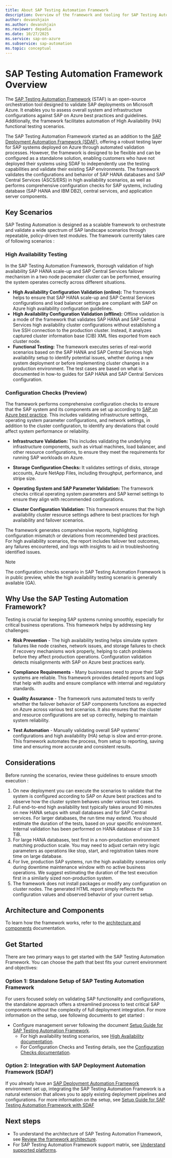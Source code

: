 ```yaml
---
title: About SAP Testing Automation Framework
description: Overview of the framework and tooling for SAP Testing Automation Framework.
author: devanshjain
ms.author: devanshjain
ms.reviewer: depadia
ms.date: 10/27/2025
ms.service: sap-on-azure
ms.subservice: sap-automation
ms.topic: conceptual
---
```


# SAP Testing Automation Framework Overview

The [SAP Testing Automation Framework](https://github.com/Azure/sap-automation-qa) (STAF) is an open-source orchestration tool designed to validate SAP deployments on Microsoft Azure. It enables you to assess overall system and infrastructure configurations against SAP on Azure best practices and guidelines. Additionally, the framework facilitates automation of High Availability (HA) functional testing scenarios.

The SAP Testing Automation Framework started as an addition to the [SAP Deployment Automation Framework (SDAF)](./deployment-framework.md), offering a robust testing layer for SAP systems deployed on Azure through automated validation processes. However, the framework is designed to be flexible and can be configured as a standalone solution, enabling customers who have not deployed their systems using SDAF to independently use the testing capabilities and validate their existing SAP environments. The framework validates the configurations and behavior of SAP HANA databases and SAP Central Services (ASCS/ERS) in high availability scenarios, as well as performs comprehensive configuration checks for SAP systems, including database (SAP HANA and IBM DB2), central services, and application server components.

## Key Scenarios

SAP Testing Automation is designed as a scalable framework to orchestrate and validate a wide spectrum of SAP landscape scenarios through repeatable, policy-driven test modules. The framework currently takes care of following scenarios :

### High Availability Testing

In the SAP Testing Automation Framework, thorough validation of high availability SAP HANA scale-up and SAP Central Services failover mechanism in a two node pacemaker cluster can be performed, ensuring the system operates correctly across different situations.

- **High Availability Configuration Validation (online):** The framework helps to ensure that SAP HANA scale-up and SAP Central Services configurations and load balancer settings are compliant with SAP on Azure high availability configuration guidelines.
- **High Availability Configuration Validation (offline):** Offline validation is a mode of the framework that validates SAP HANA and SAP Central Services high availability cluster configurations without establishing a live SSH connection to the production cluster. Instead, it analyzes captured cluster information base (CIB) XML files exported from each cluster node.
- **Functional Testing:** The framework executes series of real-world scenarios based on the SAP HANA and SAP Central Services high availability setup to identify potential issues, whether during a new system deployment or before implementing cluster changes in a production environment. The test cases are based on what is documented in how-to guides for SAP HANA and SAP Central Services configuration.

### Configuration Checks (Preview)

The framework performs comprehensive configuration checks to ensure that the SAP system and its components are set up according to [SAP on Azure best practice](../../sap/index.yml). This includes validating infrastructure settings, operating system parameter configurations, and network settings, in addition to the cluster configuration, to identify any deviations that could affect system performance or reliability.

- **Infrastructure Validation:** This includes validating the underlying infrastructure components, such as virtual machines, load balancer, and other resource configurations, to ensure they meet the requirements for running SAP workloads on Azure.

- **Storage Configuration Checks:** It validates settings of disks, storage accounts, Azure NetApp Files, including throughput, performance, and stripe size.

- **Operating System and SAP Parameter Validation:** The framework checks critical operating system parameters and SAP kernel settings to ensure they align with recommended configurations.

- **Cluster Configuration Validation:** This framework ensures that the high availability cluster resource settings adhere to best practices for high availability and failover scenarios.

The framework generates comprehensive reports, highlighting configuration mismatch or deviations from recommended best practices. For high availability scenarios, the report includes failover test outcomes, any failures encountered, and logs with insights to aid in troubleshooting identified issues.

> [!NOTE]
>
> The configuration checks scenario in SAP Testing Automation Framework is in public preview, while the high availability testing scenario is generally available (GA).

## Why Use the SAP Testing Automation Framework?

Testing is crucial for keeping SAP systems running smoothly, especially for critical business operations. This framework helps by addressing key challenges:

- **Risk Prevention** - The high availability testing helps simulate system failures like node crashes, network issues, and storage failures to check if recovery mechanisms work properly, helping to catch problems before they affect production operations. Configuration validation detects misalignments with SAP on Azure best practices early.

- **Compliance Requirements** - Many businesses need to prove their SAP systems are reliable. This framework provides detailed reports and logs that help with audits and ensure compliance with internal and regulatory standards.

- **Quality Assurance** - The framework runs automated tests to verify whether the failover behavior of SAP components functions as expected on Azure across various test scenarios. It also ensures that the cluster and resource configurations are set up correctly, helping to maintain system reliability.

- **Test Automation** - Manually validating overall SAP systems' configurations and high availability (HA) setup is slow and error-prone. This framework automates the process, from setup to reporting, saving time and ensuring more accurate and consistent results.

## Considerations

Before running the scenarios, review these guidelines to ensure smooth execution :

1. On new deployment you can execute the scenarios to validate that the system is configured according to SAP on Azure best practices and to observe how the cluster system behaves under various test cases. 
2. Full end-to-end high availability test typically takes around 90 minutes on new HANA setups with small databases and for SAP Central services. For larger databases, the run time may extend. You should estimate the duration of the tests, based on your specific environment. Internal validation has been performed on HANA database of size 3.5 TiB.
3. For large HANA databases, test first in a non-production environment matching production scale. You may need to adjust certain retry logic parameters as operations like stop, start, and registration takes more time on large database.
4. For live, production SAP systems, run the high availability scenarios only during downtime maintenance window with no active business operations. We suggest estimating the duration of the test execution first in a similarly sized non-production system.
5. The framework does not install packages or modify any configuration on cluster nodes. The generated HTML report simply reflects the configuration values and observed behavior of your current setup.

## Architecture and Components

To learn how the framework works, refer to the [architecture and components](./testing-framework-architecture.md) documentation.

## Get Started

There are two primary ways to get started with the SAP Testing Automation Framework. You can choose the path that best fits your current environment and objectives:

### Option 1: Standalone Setup of SAP Testing Automation Framework

For users focused solely on validating SAP functionality and configurations, the standalone approach offers a streamlined process to test critical SAP components without the complexity of full deployment integration. For more information on the setup, see following documents to get started :

- Configure management server following the document [Setup Guide for SAP Testing Automation Framework](https://github.com/Azure/sap-automation-qa/blob/main/docs/SETUP.MD).
  - For high availability testing scenarios, see [High Availability documentation](https://github.com/Azure/sap-automation-qa/blob/main/docs/HIGH_AVAILABILITY.md).
  - For Configuration Checks and Testing details, see the [Configuration Checks documentation](https://github.com/Azure/sap-automation-qa/blob/main/docs/CONFIGURATION_CHECKS.md).

### Option 2: Integration with SAP Deployment Automation Framework (SDAF)

If you already have an [SAP Deployment Automation Framework](./deployment-framework.md) environment set up, integrating the SAP Testing Automation Framework is a natural extension that allows you to apply existing deployment pipelines and configurations. For more information on the setup, see [Setup Guide for SAP Testing Automation Framework with SDAF](https://github.com/Azure/sap-automation-qa/blob/main/docs/SDAF_INTEGRATION.md)

## Next steps

- To understand the architecture of SAP Testing Automation Framework, see [Review the framework architecture](testing-framework-architecture.md).
- For SAP Testing Automation Framework support matrix, see [Understand supported platforms](testing-framework-supportability.md).
